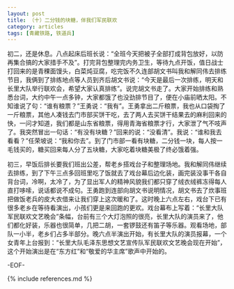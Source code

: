 ```yaml
---
layout: post
title: （十）二分钱的块糖，伴我们军民联欢
category: articles
tags: [青藏铁路, 铁道兵]
---
```


初二，还是休息。八点起床后班长说：“全班今天把被子全部打成背包放好，以防再集合搞的大家措手不及”。打完背包整理完内务卫生，等待九点开饭，值日战士打回来的是青稞面馒头，白菜炖豆腐，吃完饭不久连部胡文书叫我和解同伟去排练节目，我俩到了排练地点等人员到齐后胡文书说：“今天是最后一次排练，明天和长里大队举行联欢会，希望大家认真排练”。说完胡文书走了。大家开始排练和熟悉台词，大约中午一点多钟，大家都饿了也没劲排节目了，便在小庙前晒太阳。不知谁说了句：“谁有粮票？”王勇说：“我有”。王勇拿出二斤粮票，我也从口袋掏了一斤粮票，其他人凑钱去门市部买饼干吃，去了两人去买饼干结果去的麻利回来的快，一问才知道，我们都是山东省粮票，得用青海省粮票才行，大家泄了气不吱声了。我突然冒出一句话：“有没有块糖？”回来的说：“没看清”。我说：“谁和我去看看？”任荣坡说：“我和你去”。到了门市部一看有块糖，二分钱一块，每人按一毛钱买的，糖买回来每人分了五块糖，大家吃着块糖美极了终必饿着强。

初三，早饭后排长要我们班出公差，帮老乡搭戏台子和整理场地。我和解同伟继续去排练，到了下午三点多回班里吃了饭就去了戏台幕后边化装，画完装没事干各自背台词，冷啊，太冷了，为了显出军人的精神风貌我们都只穿了绒衣绒裤冻得每人直打哆嗦，说话都说不成句。王勇跑到连部向胡文书说明情况，胡文书去了炊事班把做饭老兵的皮大衣借来让我们穿上这次暖和了。这时晚上六点左右，戏台下已有很多老乡在等待看演出，小孩们更是来回跑的更欢。戏台幕布上写着：“长里大队军民联欢文艺晚会”条幅，台前有三个大灯泡照的很亮，长里大队的演员来了，他们都化好装，乐器也很简单，几把二胡，一套锣鼓还有笛子等乐器。观看场地，部队一小半，老乡们占多半部分。晚六点半演出开始，有长里大队的演员报幕，一个女青年上台报到：“长里大队毛泽东思想文艺宣传队军民联欢文艺晚会现在开始”，这个开始演出是在“东方红”和“敬爱的华主席”歌声中开始的。

-EOF-

{% include references.md %}
